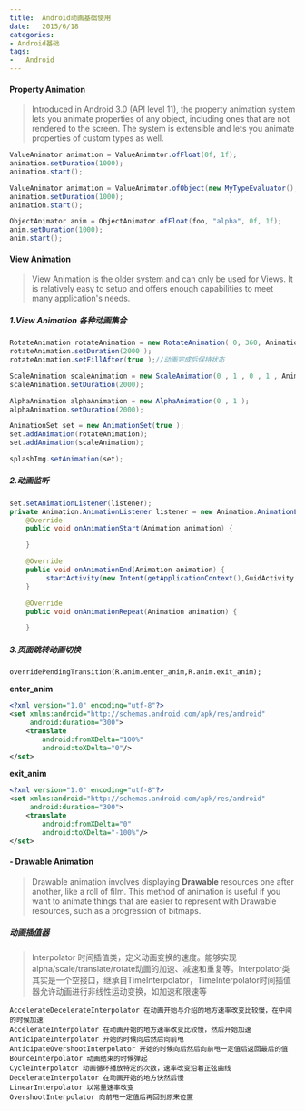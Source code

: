 ```yaml
---
title:  Android动画基础使用
date:   2015/6/18
categories:
- Android基础
tags:
-   Android
---
```





####  Property Animation
>Introduced in Android 3.0 (API level 11), the property animation system lets you animate properties of any object, including ones that are not rendered to the screen. The system is extensible and lets you animate properties of custom types as well.


```java
ValueAnimator animation = ValueAnimator.ofFloat(0f, 1f);
animation.setDuration(1000);
animation.start();

ValueAnimator animation = ValueAnimator.ofObject(new MyTypeEvaluator(), startPropertyValue, endPropertyValue);
animation.setDuration(1000);
animation.start();
```

```java
ObjectAnimator anim = ObjectAnimator.ofFloat(foo, "alpha", 0f, 1f);
anim.setDuration(1000);
anim.start();
```


####  View Animation 
>View Animation is the older system and can only be used for Views. It is relatively easy to setup and offers enough capabilities to meet many application's needs.

<!-- more -->

##### 1.View Animation 各种动画集合
```java
RotateAnimation rotateAnimation = new RotateAnimation( 0, 360, Animation.RELATIVE_TO_SELF , 0.5f , Animation.RELATIVE_TO_SELF, 0.5f);
rotateAnimation.setDuration(2000 );
rotateAnimation.setFillAfter(true );//动画完成后保持状态

ScaleAnimation scaleAnimation = new ScaleAnimation(0 , 1 , 0 , 1 , Animation.RELATIVE_TO_SELF , 0.5f ,Animation.RELATIVE_TO_SELF ,0.5f);
scaleAnimation.setDuration(2000);

AlphaAnimation alphaAnimation = new AlphaAnimation(0 , 1 );
alphaAnimation.setDuration(2000);

AnimationSet set = new AnimationSet(true );
set.addAnimation(rotateAnimation);
set.addAnimation(scaleAnimation);

splashImg.setAnimation(set);
```
##### 2.动画监听
```java
set.setAnimationListener(listener);
private Animation.AnimationListener listener = new Animation.AnimationListener() {
    @Override
    public void onAnimationStart(Animation animation) {

    }

    @Override
    public void onAnimationEnd(Animation animation) {
         startActivity(new Intent(getApplicationContext(),GuidActivity. class));
    }

    @Override
    public void onAnimationRepeat(Animation animation) {

    }
```
##### 3.页面跳转动画切换

    overridePendingTransition(R.anim.enter_anim,R.anim.exit_anim);
  **enter_anim**
```xml
<?xml version="1.0" encoding="utf-8"?>
<set xmlns:android="http://schemas.android.com/apk/res/android"
     android:duration="300">
    <translate
        android:fromXDelta="100%"
        android:toXDelta="0"/>
</set>
```
  **exit_anim**
```xml
<?xml version="1.0" encoding="utf-8"?>
<set xmlns:android="http://schemas.android.com/apk/res/android"
     android:duration="300">
    <translate
        android:fromXDelta="0"
        android:toXDelta="-100%"/>
</set>
```
#### - Drawable Animation
>Drawable  animation involves displaying **Drawable** resources one after another, like a roll of film. This method of animation is useful if you want to animate things that are easier to represent with Drawable resources, such as a progression of bitmaps.

##### 动画插值器
>Interpolator 时间插值类，定义动画变换的速度。能够实现alpha/scale/translate/rotate动画的加速、减速和重复等。Interpolator类其实是一个空接口，继承自TimeInterpolator，TimeInterpolator时间插值器允许动画进行非线性运动变换，如加速和限速等


    AccelerateDecelerateInterpolator 在动画开始与介绍的地方速率改变比较慢，在中间的时候加速
    AccelerateInterpolator 在动画开始的地方速率改变比较慢，然后开始加速
    AnticipateInterpolator 开始的时候向后然后向前甩
    AnticipateOvershootInterpolator 开始的时候向后然后向前甩一定值后返回最后的值
    BounceInterpolator 动画结束的时候弹起
    CycleInterpolator 动画循环播放特定的次数，速率改变沿着正弦曲线
    DecelerateInterpolator 在动画开始的地方快然后慢
    LinearInterpolator 以常量速率改变
    OvershootInterpolator 向前甩一定值后再回到原来位置




